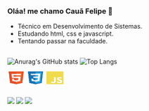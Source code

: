 ### Oláa! me chamo Cauã Felipe 📌
- Técnico em Desenvolvimento de Sistemas.
- Estudando html, css e javascript.
- Tentando passar na faculdade. 
##

![Anurag's GitHub stats](https://github-readme-stats.vercel.app/api?username=cauafelipe02&show_icons=true&theme=gruvbox_light)
![Top Langs](https://github-readme-stats.vercel.app/api/top-langs/?username=cauafelipe02&theme=gruvbox_light&layout=compact&langs_count=8)
<div style="display: inline_block">
  <img align="center" alt="Cauã-HTML" height="30" width="40" src="https://raw.githubusercontent.com/devicons/devicon/master/icons/html5/html5-original.svg">
  <img align="center" alt="Cauã-CSS" height="30" width="40" src="https://raw.githubusercontent.com/devicons/devicon/master/icons/css3/css3-original.svg">
  <img align="center" alt="Cauã-Js" height="30" width="40" src="https://raw.githubusercontent.com/devicons/devicon/master/icons/javascript/javascript-plain.svg">
</div>

##

<div> 
  <a href="https://instagram.com/cauafelipe088" target="_blank"><img src="https://img.shields.io/badge/-Instagram-%23E4405F?style=for-the-badge&logo=instagram&logoColor=white" target="_blank"></a>
 <a href="https://www.facebook.com/profile.php?id=100026547367736" target="_blank"><img src="https://img.shields.io/badge/Facebook-1877F2?style=for-the-badge&logo=facebook&logoColor=white"></a> 
  <a href = "mailto:devcaua098@gmail.com"><img src="https://img.shields.io/badge/-Gmail-%23333?style=for-the-badge&logo=gmail&logoColor=white" target="_blank"></a>
</div>
